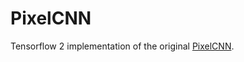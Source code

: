 # PixelCNN

Tensorflow 2 implementation of the original [PixelCNN](https://arxiv.org/pdf/1601.06759.pdf).
